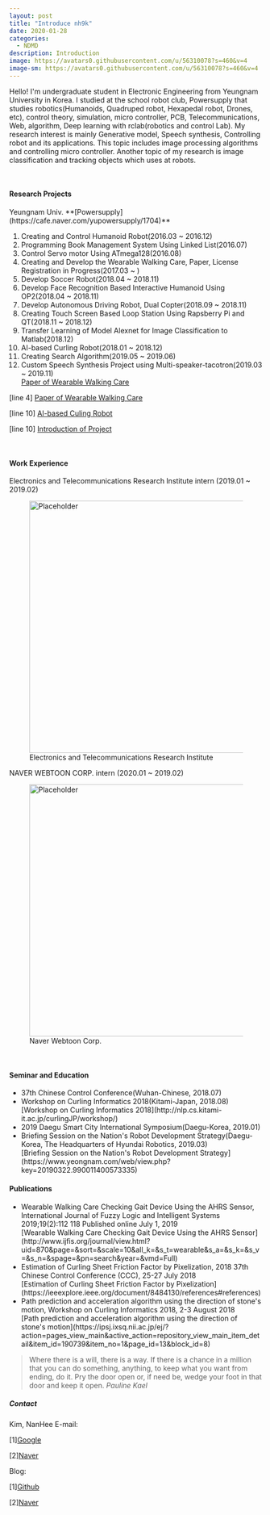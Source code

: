 ```yaml
---
layout: post
title: "Introduce nh9k"
date: 2020-01-28
categories:
  - NDMD
description: Introduction
image: https://avatars0.githubusercontent.com/u/56310078?s=460&v=4
image-sm: https://avatars0.githubusercontent.com/u/56310078?s=460&v=4
---
```


Hello!
I'm undergraduate student in Electronic Engineering from Yeungnam University in Korea. 
I studied at the school robot club, Powersupply that studies robotics(Humanoids, Quadruped robot, Hexapedal robot, Drones, etc), control theory, simulation, micro controller, PCB, Telecommunications, Web, algorithm, Deep learning with rclab(robotics and control Lab).
My research interest is mainly Generative model, Speech synthesis, Controlling robot and its applications.
This topic includes image processing algorithms and controlling micro controller.
Another topic of my research is image classification and tracking objects which uses at robots.

<br>
<h4>Research Projects</h4>
Yeungnam Univ. **[Powersupply](https://cafe.naver.com/yupowersupply/1704)** 

<ol>
  <li>Creating and Control Humanoid Robot(2016.03 ~ 2016.12)</li>
  <li>Programming Book Management System Using Linked List(2016.07)</li>
  <li>Control Servo motor Using ATmega128(2016.08)</li>
  <li>Creating and Develop the Wearable Walking Care, Paper, License Registration in Progress(2017.03 ~ )</li>
  <li>Develop Soccer Robot(2018.04 ~ 2018.11)</li>
  <li>Develop Face Recognition Based Interactive Humanoid Using OP2(2018.04 ~ 2018.11)</li>
  <li>Develop Autonomous Driving Robot, Dual Copter(2018.09 ~ 2018.11)</li>
  <li>Creating Touch Screen Based Loop Station Using Rapsberry Pi and QT(2018.11 ~ 2018.12)</li>
  <li>Transfer Learning of Model Alexnet for Image Classification to Matlab(2018.12)</li>
  <li> AI-based Curling Robot(2018.01 ~ 2018.12)</li>
  <li> Creating Search Algorithm(2019.05 ~ 2019.06)</li>
  <li> Custom Speech Synthesis Project using Multi-speaker-tacotron(2019.03 ~ 2019.11)</li>
  <a href="http://www.ijfis.org/journal/view.html?uid=870&page=&sort=&scale=10&all_k=&s_t=wearable&s_a=&s_k=&s_v=&s_n=&spage=&pn=search&year=&vmd=Full">Paper of Wearable Walking Care</a>
</ol>
<p>[line 4] <a href="http://www.ijfis.org/journal/view.html?uid=870&page=&sort=&scale=10&all_k=&s_t=wearable&s_a=&s_k=&s_v=&s_n=&spage=&pn=search&year=&vmd=Full">Paper of Wearable Walking Care</a></p>
<p>[line 10] <a href="https://news.naver.com/main/read.nhn?mode=LPOD&mid=tvh&oid=448&aid=0000236792">Al-based Culing Robot</a></p>
<p>[line 10] <a href="http://pr.yu.ac.kr/01/view.php?BOARD=news&IDX=1709&PAGE=1&SEARCH1=title&SEARCH2=%EC%BB%AC%EB%A7%81">Introduction of Project</a></p>
<br>

<h4>Work Experience</h4>
Electronics and Telecommunications Research Institute intern (2019.01 ~ 2019.02)

<figure>
	<img src="https://www.etri.re.kr/images/kor/layout_2019/logo.svg" width="500px" alt="Placeholder"/>
	<figcaption>Electronics and Telecommunications Research Institute</figcaption>
</figure>

NAVER WEBTOON CORP. intern (2020.01 ~ 2019.02)

<figure>
	<img src="https://webtoonscorp.com/img/spot_logo.png" width="500px" alt="Placeholder"/>
	<figcaption>Naver Webtoon Corp.</figcaption>
</figure>

<br>
<h4>Seminar and Education</h4>
<ul>
  <li>37th Chinese Control Conference(Wuhan-Chinese, 2018.07)</li>
  <li>Workshop on Curling Informatics 2018(Kitami-Japan, 2018.08)</li>
  [Workshop on Curling Informatics 2018](http://nlp.cs.kitami-it.ac.jp/curlingJP/workshop/)
  <li>2019 Daegu Smart City International Symposium(Daegu-Korea, 2019.01)</li>
  <li>Briefing Session on the Nation's Robot Development Strategy(Daegu-Korea, The Headquarters of Hyundai Robotics, 2019.03)</li>
  [Briefing Session on the Nation's Robot Development Strategy](https://www.yeongnam.com/web/view.php?key=20190322.990011400573335)
</ul>

<h4>Publications</h4>
<ul>
  <li>Wearable Walking Care Checking Gait Device Using the AHRS Sensor, International Journal of Fuzzy Logic and Intelligent Systems 2019;19(2):112 118 Published online July 1, 2019</li>
  [Wearable Walking Care Checking Gait Device Using the AHRS Sensor](http://www.ijfis.org/journal/view.html?uid=870&page=&sort=&scale=10&all_k=&s_t=wearable&s_a=&s_k=&s_v=&s_n=&spage=&pn=search&year=&vmd=Full)
  <li>Estimation of Curling Sheet Friction Factor by Pixelization, 2018 37th Chinese Control Conference (CCC), 25-27 July 2018</li>
  [Estimation of Curling Sheet Friction Factor by Pixelization](https://ieeexplore.ieee.org/document/8484130/references#references)
  <li>Path prediction and acceleration algorithm using the direction of stone's motion, Workshop on Curling Informatics 2018, 2-3 August 2018</li>
  [Path prediction and acceleration algorithm using the direction of stone's motion](https://ipsj.ixsq.nii.ac.jp/ej/?action=pages_view_main&active_action=repository_view_main_item_detail&item_id=190739&item_no=1&page_id=13&block_id=8)
</ul>


<blockquote>
  Where there is a will, there is a way. If there is a chance in a million that you can do something, anything, to keep what you want from ending, do it. Pry the door open or, if need be, wedge your foot in that door and keep it open.
  <cite>Pauline Kael</cite>
</blockquote>

<h5>Contact</h5>
Kim, NanHee
E-mail: 
<p>[1]<a href="kimnanhee97@gmail.com">Google</a></p>
<p>[2]<a href="kimnanhee97@naver.com">Naver</a></p>
Blog:
<p>[1]<a href="https://github.com/nh9k">Github</a></p>
<p>[2]<a href="https://blog.naver.com/kimnanhee97">Naver</a></p>